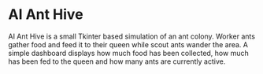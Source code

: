 # AI Ant Hive

AI Ant Hive is a small Tkinter based simulation of an ant colony. Worker ants gather food and feed it to their queen while scout ants wander the area. A simple dashboard displays how much food has been collected, how much has been fed to the queen and how many ants are currently active.

<!-- Optionally include a screenshot or GIF demonstrating the ants moving and feeding the queen. -->
